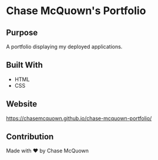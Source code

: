 # Chase McQuown's Portfolio

## Purpose

A portfolio displaying my deployed applications.

## Built With

- HTML
- CSS

## Website

https://chasemcquown.github.io/chase-mcquown-portfolio/

## Contribution

Made with ❤️ by Chase McQuown
